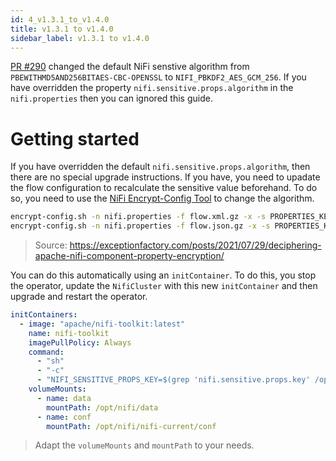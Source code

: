 ```yaml
---
id: 4_v1.3.1_to_v1.4.0
title: v1.3.1 to v1.4.0
sidebar_label: v1.3.1 to v1.4.0
---
```


[PR #290](https://github.com/konpyutaika/nifikop/pull/290) changed the default NiFi senstive algorithm from `PBEWITHMD5AND256BITAES-CBC-OPENSSL` to `NIFI_PBKDF2_AES_GCM_256`. If you have overridden the property `nifi.sensitive.props.algorithm` in the `nifi.properties` then you can ignored this guide.

# Getting started

If you have overridden the default `nifi.sensitive.props.algorithm`, then there are no special upgrade instructions. If you have, you need to upadate the flow configuration to recalculate the sensitive value beforehand. To do so, you need to use the [NiFi Encrypt-Config Tool](https://nifi.apache.org/docs/nifi-docs/html/toolkit-guide.html#encrypt_config_tool) to change the algorithm.

```sh
encrypt-config.sh -n nifi.properties -f flow.xml.gz -x -s PROPERTIES_KEY -A NIFI_PBKDF2_AES_GCM_256
encrypt-config.sh -n nifi.properties -f flow.json.gz -x -s PROPERTIES_KEY -A NIFI_PBKDF2_AES_GCM_256
```

> Source: https://exceptionfactory.com/posts/2021/07/29/deciphering-apache-nifi-component-property-encryption/

You can do this automatically using an `initContainer`. To do this, you stop the operator, update the `NifiCluster` with this new `initContainer` and then upgrade and restart the operator.

```yaml
initContainers:
  - image: "apache/nifi-toolkit:latest"
    name: nifi-toolkit
    imagePullPolicy: Always
    command:
      - "sh"
      - "-c"
      - "NIFI_SENSITIVE_PROPS_KEY=$(grep 'nifi.sensitive.props.key' /opt/nifi/nifi-current/conf/nifi.properties | cut -d'=' -f2) && bin/encrypt-config.sh -n /opt/nifi/nifi-current/conf/nifi.properties -f /opt/nifi/data/flow.json.gz -x -A NIFI_PBKDF2_AES_GCM_256 -s $NIFI_SENSITIVE_PROPS_KEY; bin/encrypt-config.sh -n /opt/nifi/nifi-current/conf/nifi.properties -f /opt/nifi/data/flow.xml.gz -x -A NIFI_PBKDF2_AES_GCM_256 -s $NIFI_SENSITIVE_PROPS_KEY"
    volumeMounts:
      - name: data
        mountPath: /opt/nifi/data
      - name: conf
        mountPath: /opt/nifi/nifi-current/conf
```

> Adapt the `volumeMounts` and `mountPath` to your needs.